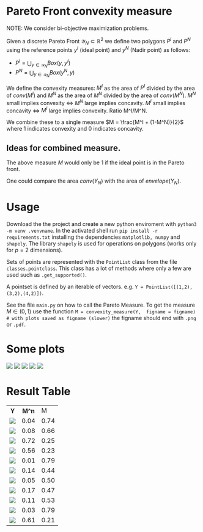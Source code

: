# Pareto Front convexity measure

NOTE: We consider bi-objective maximization problems.

Given a discrete Pareto Front $\mathcal{Y}_N \subset \mathbb{R}^2$ we define two polygons $P^I$ and $P^N$ using the reference points $y^I$ (ideal point) and $y^N$ (Nadir point) as follows:
- $P^I = \bigcup_{y \in \mathcal{Y}_N} Box(y, y^I)$
- $P^N = \bigcup_{y \in \mathcal{Y}_N} Box(y^N, y)$

We define the convexity measures: $M^I$ as the area of $P^I$ divided by the area of $conv(M^I)$ and $M^N$ as the area of $M^N$ divided by the area of $conv(M^N)$.
$M^N$ small implies convexity $\Leftrightarrow$ $M^N$ large implies concavity. $M^I$ small implies concavity $\Leftrightarrow$ $M^I$ large implies convexity. Ratio M^I/M^N.

We combine these to a single measure $M = \frac{M^I + (1-M^N)}{2}$ where $1$ indicates convexity and $0$ indicates concavity.

## Ideas for combined measure.

The above measure $M$ would only be $1$ if the ideal point is in the Pareto front.

One could compare the area $conv(Y_N)$ with the area of $envelope(Y_N)$.

# Usage

Download the the project and create a new python enviroment with `python3 -m venv .venvname`. In the activated shell run `pip install -r requirements.txt` installing the dependencies `matplotlib, numpy` and `shapely`. The library `shapely` is used for operations on polygons (works only for $p=2$ dimensions).

Sets of points are represented with the `PointList` class from the file `classes.pointclass`. This class has a lot of methods where only a few are used such as `.get_supported()`.

A pointset is defined by an iterable of vectors. e.g. `Y = PointList([(1,2),(3,2),(4,2)])`.

See the file `main.py` on how to call the Pareto Measure. To get the measure $M \in (0,1)$ use the function `M = convexity_measure(Y,  figname = figname) # with plots saved as figname (slower)` the figname should end with `.png` or `.pdf`.

# Some plots

![](./figures/test_convexity_0.png)
![](./figures/test_convexity_1.png)
![](./figures/test_convexity_2.png)
![](./figures/test_convexity_3.png)
![](./figures/test_convexity_4.png)


# Result Table

<table style="width:400px;background-color">
<tr><th>Y</th><th>M^n</th><td> M </th></tr>
<!---RESULT_TABLE-->

<tr><td><img src="figures/Y_0_plot.png"></td><td>0.04</td><td>0.74</td></tr>
<tr><td><img src="figures/Y_1_plot.png"></td><td>0.08</td><td>0.66</td></tr>
<tr><td><img src="figures/Y_2_plot.png"></td><td>0.72</td><td>0.25</td></tr>
<tr><td><img src="figures/Y_3_plot.png"></td><td>0.56</td><td>0.23</td></tr>
<tr><td><img src="figures/Y_4_plot.png"></td><td>0.01</td><td>0.79</td></tr>
<tr><td><img src="figures/Y_5_plot.png"></td><td>0.14</td><td>0.44</td></tr>
<tr><td><img src="figures/Y_6_plot.png"></td><td>0.05</td><td>0.50</td></tr>
<tr><td><img src="figures/Y_7_plot.png"></td><td>0.17</td><td>0.47</td></tr>
<tr><td><img src="figures/Y_8_plot.png"></td><td>0.11</td><td>0.53</td></tr>
<tr><td><img src="figures/Y_9_plot.png"></td><td>0.03</td><td>0.79</td></tr>
<tr><td><img src="figures/Y_10_plot.png"></td><td>0.61</td><td>0.21</td></tr></table>
